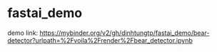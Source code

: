 # fastai_demo
demo link: https://mybinder.org/v2/gh/dinhtungtp/fastai_demo/bear-detector?urlpath=%2Fvoila%2Frender%2Fbear_detector.ipynb
